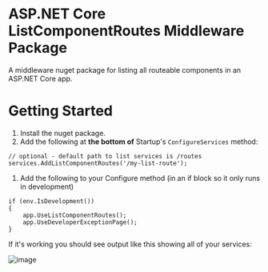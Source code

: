 # ASP.NET Core ListComponentRoutes Middleware Package

A middleware nuget package for listing all routeable components in an ASP.NET Core app.

# Getting Started

1. Install the nuget package.
1. Add the following at **the bottom of** Startup's `ConfigureServices` method:

```
// optional - default path to list services is /routes
services.AddListComponentRoutes('/my-list-route');
```
1. Add the following to your Configure method (in an if block so it only runs in development)
```
if (env.IsDevelopment())
{
    app.UseListComponentRoutes();
    app.UseDeveloperExceptionPage();
}
```

If it's working you should see output like this showing all of your services:

![image](https://user-images.githubusercontent.com/782127/52003616-0e497b80-2493-11e9-856c-1d4ef9207be0.png)

